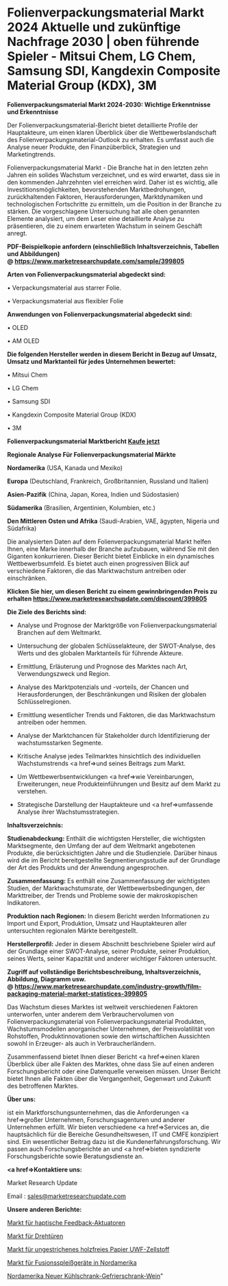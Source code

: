 # Folienverpackungsmaterial Markt 2024 Aktuelle und zukünftige Nachfrage 2030 | oben führende Spieler - Mitsui Chem, LG Chem, Samsung SDI, Kangdexin Composite Material Group (KDX), 3M

<strong>Folienverpackungsmaterial Markt 2024-2030: Wichtige Erkenntnisse und Erkenntnisse</strong>

Der Folienverpackungsmaterial-Bericht bietet detaillierte Profile der Hauptakteure, um einen klaren Überblick über die Wettbewerbslandschaft des Folienverpackungsmaterial-Outlook zu erhalten. Es umfasst auch die Analyse neuer Produkte, den Finanzüberblick, Strategien und Marketingtrends.

Folienverpackungsmaterial Markt - Die Branche hat in den letzten zehn Jahren ein solides Wachstum verzeichnet, und es wird erwartet, dass sie in den kommenden Jahrzehnten viel erreichen wird. Daher ist es wichtig, alle Investitionsmöglichkeiten, bevorstehenden Marktbedrohungen, zurückhaltenden Faktoren, Herausforderungen, Marktdynamiken und technologischen Fortschritte zu ermitteln, um die Position in der Branche zu stärken. Die vorgeschlagene Untersuchung hat alle oben genannten Elemente analysiert, um dem Leser eine detaillierte Analyse zu präsentieren, die zu einem erwarteten Wachstum in seinem Geschäft anregt.

<strong><b>PDF-Beispielkopie anfordern (einschließlich Inhaltsverzeichnis, Tabellen und Abbildungen) @ </b></strong><strong><a href=https://www.marketresearchupdate.com/sample/399805><strong>https://www.marketresearchupdate.com/sample/399805</u></a></strong></strong>

<strong>Arten von Folienverpackungsmaterial abgedeckt sind:</strong>

• Verpackungsmaterial aus starrer Folie.

• Verpackungsmaterial aus flexibler Folie

<strong>Anwendungen von Folienverpackungsmaterial abgedeckt sind:</strong>

• OLED

• AM OLED

<strong>Die folgenden Hersteller werden in diesem Bericht in Bezug auf Umsatz, Umsatz und Marktanteil für jedes Unternehmen bewertet:</strong>

• Mitsui Chem

• LG Chem

• Samsung SDI

• Kangdexin Composite Material Group (KDX)

• 3M

<strong>Folienverpackungsmaterial Marktbericht <a href=https://www.marketresearchupdate.com/buynow/399805>Kaufe jetzt</a></strong>

<strong>Regionale Analyse Für Folienverpackungsmaterial Märkte</strong>

<strong>Nordamerika</strong> (USA, Kanada und Mexiko)

<strong>Europa</strong> (Deutschland, Frankreich, Großbritannien, Russland und Italien)

<strong>Asien-Pazifik</strong> (China, Japan, Korea, Indien und Südostasien)

<strong>Südamerika</strong> (Brasilien, Argentinien, Kolumbien, etc.)

<strong>Den Mittleren</strong> <strong>Osten und Afrika</strong> (Saudi-Arabien, VAE, ägypten, Nigeria und Südafrika)

Die analysierten Daten auf dem Folienverpackungsmaterial Markt helfen Ihnen, eine Marke innerhalb der Branche aufzubauen, während Sie mit den Giganten konkurrieren. Dieser Bericht bietet Einblicke in ein dynamisches Wettbewerbsumfeld. Es bietet auch einen progressiven Blick auf verschiedene Faktoren, die das Marktwachstum antreiben oder einschränken.

<strong>Klicken Sie hier, um diesen Bericht zu einem gewinnbringenden Preis zu erhalten
</strong><strong><a href=https://www.marketresearchupdate.com/discount/399805>https://www.marketresearchupdate.com/discount/399805</b></u></strong></a>

<strong>Die Ziele des Berichts sind:</strong>

- Analyse und Prognose der Marktgröße von Folienverpackungsmaterial Branchen auf dem Weltmarkt.

- Untersuchung der globalen Schlüsselakteure, der SWOT-Analyse, des Werts und des globalen Marktanteils für führende Akteure.

- Ermittlung, Erläuterung und Prognose des Marktes nach Art, Verwendungszweck und Region.

- Analyse des Marktpotenzials und -vorteils, der Chancen und Herausforderungen, der Beschränkungen und Risiken der globalen Schlüsselregionen.

- Ermittlung wesentlicher Trends und Faktoren, die das Marktwachstum antreiben oder hemmen.

- Analyse der Marktchancen für Stakeholder durch Identifizierung der wachstumsstarken Segmente.

- Kritische Analyse jedes Teilmarktes hinsichtlich des individuellen Wachstumstrends <a href=>und</a> seines Beitrags zum Markt.

- Um Wettbewerbsentwicklungen <a href=>wie</a> Vereinbarungen, Erweiterungen, neue Produkteinführungen und Besitz auf dem Markt zu verstehen.

- Strategische Darstellung der Hauptakteure und <a href=>umfas</a>sende Analyse ihrer Wachstumsstrategien.

<strong>Inhaltsverzeichnis:</strong>

<strong>Studienabdeckung:</strong> Enthält die wichtigsten Hersteller, die wichtigsten Marktsegmente, den Umfang der auf dem Weltmarkt angebotenen Produkte, die berücksichtigten Jahre und die Studienziele. Darüber hinaus wird die im Bericht bereitgestellte Segmentierungsstudie auf der Grundlage der Art des Produkts und der Anwendung angesprochen.

<strong>Zusammenfassung:</strong> Es enthält eine Zusammenfassung der wichtigsten Studien, der Marktwachstumsrate, der Wettbewerbsbedingungen, der Markttreiber, der Trends und Probleme sowie der makroskopischen Indikatoren.

<strong>Produktion nach Regionen:</strong> In diesem Bericht werden Informationen zu Import und Export, Produktion, Umsatz und Hauptakteuren aller untersuchten regionalen Märkte bereitgestellt.

<strong>Herstellerprofil:</strong> Jeder in diesem Abschnitt beschriebene Spieler wird auf der Grundlage einer SWOT-Analyse, seiner Produkte, seiner Produktion, seines Werts, seiner Kapazität und anderer wichtiger Faktoren untersucht.

<strong><b>Zugriff auf vollständige Berichtsbeschreibung, Inhaltsverzeichnis, Abbildung, Diagramm usw. @ </b></strong><strong><a href=https://www.marketresearchupdate.com/industry-growth/film-packaging-material-market-statistices-399805>https://www.marketresearchupdate.com/industry-growth/film-packaging-material-market-statistices-399805</a></strong>

Das Wachstum dieses Marktes ist weltweit verschiedenen Faktoren unterworfen, unter anderem dem Verbrauchervolumen von Folienverpackungsmaterial von Folienverpackungsmaterial Produkten, Wachstumsmodellen anorganischer Unternehmen, der Preisvolatilität von Rohstoffen, Produktinnovationen sowie den wirtschaftlichen Aussichten sowohl in Erzeuger- als auch in Verbraucherländern.

Zusammenfassend bietet Ihnen dieser Bericht <a href=>einen</a> klaren Überblick über alle Fakten des Marktes, ohne dass Sie auf einen anderen Forschungsbericht oder eine Datenquelle verweisen müssen. Unser Bericht bietet Ihnen alle Fakten über die Vergangenheit, Gegenwart und Zukunft des betroffenen Marktes.

<strong>Über uns:</strong>

 ist ein Marktforschungsunternehmen, das die Anforderungen <a href=>großer</a> Unternehmen, Forschungsagenturen und anderer Unternehmen erfüllt. Wir bieten verschiedene <a href=>Services</a> an, die hauptsächlich für die Bereiche Gesundheitswesen, IT und CMFE konzipiert sind. Ein wesentlicher Beitrag dazu ist die Kundenerfahrungsforschung. Wir passen auch Forschungsberichte an und <a href=>bieten</a> syndizierte Forschungsberichte sowie Beratungsdienste an.

<strong><a href=>Kontaktiere uns:</a></strong>

Market Research Update

Email : sales@marketresearchupdate.com

<strong>Unsere anderen Berichte:</strong>

<a href=https://www.linkedin.com/pulse/haptic-feedback-actuators-market-expects-see>Markt für haptische Feedback-Aktuatoren</a>

<a href=https://www.linkedin.com/pulse/revolving-doors-market-size-set-grow-remarkable>Markt für Drehtüren</a>

<a href=https://www.linkedin.com/pulse/uncoated-woodfree-paper-uwf-pulp-market-2023-analysis>Markt für ungestrichenes holzfreies Papier UWF-Zellstoff</a>

<a href=https://www.linkedin.com/pulse/north-america-fusion-splicers-market-future>Markt für Fusionsspleißgeräte in Nordamerika</a>

<a href=https://www.linkedin.com/pulse/north-america-new-refrigerator-freezer-wine>Nordamerika Neuer Kühlschrank-Gefrierschrank-Wein</a>"
